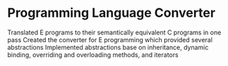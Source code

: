 # Programming Language Converter

Translated E programs to their semantically equivalent C programs in one pass
Created the converter for E programming which provided several abstractions
Implemented abstractions base on inheritance, dynamic binding, overriding and overloading methods, and iterators
